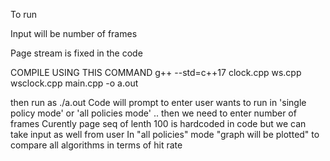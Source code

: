To run

Input will be number of frames

Page stream is fixed in the code

COMPILE USING THIS COMMAND
g++ --std=c++17 clock.cpp ws.cpp wsclock.cpp main.cpp -o a.out

then run as ./a.out
Code will prompt to enter user wants to run in 'single policy mode' or 'all policies mode' ..
then we need to enter number of frames
Curently page seq of lenth 100 is hardcoded in code but we can take input as well from user
In "all policies" mode "graph will be plotted" to compare all algorithms in terms of hit rate
